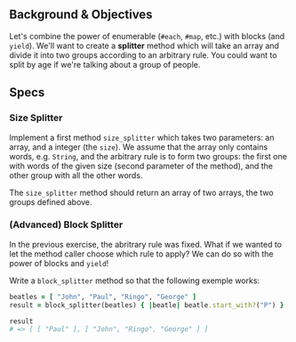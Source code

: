 ## Background & Objectives

Let's combine the power of enumerable (`#each`, `#map`, etc.) with blocks (and `yield`). We'll want to create a **splitter** method which will take an array and divide it into two groups according to an arbitrary rule. You could want to split by age if we're talking about a group of people.

## Specs

### Size Splitter

Implement a first method `size_splitter` which takes two parameters: an array, and a integer (the `size`). We assume that the array only contains words, e.g. `String`, and the arbitrary rule is to form two groups: the first one with words of the given size (second parameter of the method), and the other group with all the other words.

The `size_splitter` method should return an array of two arrays, the two groups defined above.

### (Advanced) Block Splitter

In the previous exercise, the abritrary rule was fixed. What if we wanted to let the method caller choose which rule to apply? We can do so with the power of blocks and `yield`!

Write a `block_splitter` method so that the following exemple works:

```ruby
beatles = [ "John", "Paul", "Ringo", "George" ]
result = block_splitter(beatles) { |beatle| beatle.start_with?("P") }

result
# => [ [ "Paul" ], [ "John", "Ringo", "George" ] ]
```
